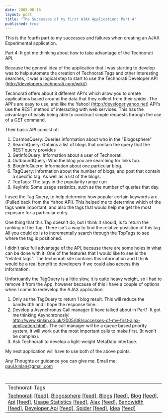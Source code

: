 ```yaml
--- 
date: 2005-08-16
layout: post
title: "The Successes of my first AJAX Application: Part 4"
published: true
---
```

This is the fourth part to my successes and failures when creating an AJAX Experimental application.<p />Part 4: It got me thinking about how to take advantage of the Technorati API.<p />Because the general idea of the application that I was starting to develop was to help automate the creation of Technorati Tags and other Interesting searches, it was a logical step to start to use the Technorati Developer API (<a href="http://developers.technorati.com/wiki/">http://developers.technorati.com/wiki/</a>).<p />Technorati offers about 8 different API's which allow you to create applications based around the data that they collect from their spider. The API's are easy to use, and like the Yahoo! (<a href="http://developer.yahoo.net">http://developer.yahoo.net</a>) API's use the REST method of interacting with web services. This has the advantage of easily being able to construct simple requests through the use of a GET command.<p />Their basic API consist of:<br /><ol>
<li>CosmosQuery: Queries information about who in the "Blogosphere" </li>
<li>SearchQuery: Obtains a list of blogs that contain the query that the REST query provides</li>
<li>GetInfoQuery: Information about a user of Technorati.</li>
<li>OutboundQuery: Who the blog you are searching for links too. </li>
<li>BlogInfoQuery: Information about one particular blog.</li>
<li>TagQuery: Information about the number of blogs, and post that contain a specific tag. As well as a list of the blogs.  </li>
<li>TopTags:  The tags in the popularity range n,m</li>
<li>KeyInfo:  Some usage statistics, such as the number of queries that day.</li>
</ol><p>I used the Tag Query, to help determine how popular certain keywords are. (Pulled back from the Yahoo API).  This helped me to determine which of the tags were important, and also the tags that would help me get the most exposure for a particular entry.</p><p>One thing that this Tag doesn't do, but I think it should, is to return the ranking of the Tag.  There isn't a way to find the relative posistion of this tag.  All you could do is to incrementally search through the TopTags to see where the tag is positioned.</p><p>I didn't take full advantage of the API, because there are some holes in what can be done with it.  One of the features that I would like to see is the "related tags".  The technorati site contains this information and I think would be a real benefit to developers if we could also access this information.</p><p>Unfortuantly the TagQuery is a little slow, it is quite heavy weight, so I had to remove it from the App, however because of this I have a couple of options when I come to redevelop the AJAX application:</p><ol>
<li>Only as the TagQuery to return 1 blog result.  This will reduce the bandwidth and I hope the response time.</li>
<li>Develop a Asynchronus Call manager (I have talked about in Part1: It got me thinking Asynchronosly! <a href="http://www.kinlan.co.uk/2005/08/successes-of-my-first-ajax-application.html">http://www.kinlan.co.uk/2005/08/successes-of-my-first-ajax-application.html</a>).  The call manager will be a queue based priority system, it will work out the most important calls to make first. (It won't be complex).</li>
<li>Ask Technorati to develop a light-weight MetaData interface.</li>
</ol><p>My next application will have to use both of the above points.</p><p>Any Thoughts or guidance you can give me.  Email me: <a href="mailto:paul.kinlan@gmail.com">paul.kinlan@gmail.com</a></p><br /><table class="TechnoratiHead TagHeader">
<tr><td>Technorati Tags</td></tr>
<tr class="Technorati"><td>
<a href="http://www.technorati.com/tag/Technorati" class="Tag" rel="tag">Technorati</a> <a href="http://feeds.technorati.com/feed/posts/tag/Technorati" class="Tag">[feed]</a>, <a href="http://www.technorati.com/tag/Blogosphere" class="Tag" rel="tag">Blogosphere</a> <a href="http://feeds.technorati.com/feed/posts/tag/Blogosphere" class="Tag">[feed]</a>, <a href="http://www.technorati.com/tag/Blogs" class="Tag" rel="tag">Blogs</a> <a href="http://feeds.technorati.com/feed/posts/tag/Blogs" class="Tag">[feed]</a>, <a href="http://www.technorati.com/tag/Blog" class="Tag" rel="tag">Blog</a> <a href="http://feeds.technorati.com/feed/posts/tag/Blog" class="Tag">[feed]</a>, <a href="http://www.technorati.com/tag/Api" class="Tag" rel="tag">Api</a> <a href="http://feeds.technorati.com/feed/posts/tag/Api" class="Tag">[feed]</a>, <a href="http://www.technorati.com/tag/Usage%20Statistics" class="Tag" rel="tag">Usage Statistics</a> <a href="http://feeds.technorati.com/feed/posts/tag/Usage%20Statistics" class="Tag">[feed]</a>, <a href="http://www.technorati.com/tag/Ajax" class="Tag" rel="tag">Ajax</a> <a href="http://feeds.technorati.com/feed/posts/tag/Ajax" class="Tag">[feed]</a>, <a href="http://www.technorati.com/tag/Bandwidth" class="Tag" rel="tag">Bandwidth</a> <a href="http://feeds.technorati.com/feed/posts/tag/Bandwidth" class="Tag">[feed]</a>, <a href="http://www.technorati.com/tag/Developer%20Api" class="Tag" rel="tag">Developer Api</a> <a href="http://feeds.technorati.com/feed/posts/tag/Developer%20Api" class="Tag">[feed]</a>, <a href="http://www.technorati.com/tag/Spider" class="Tag" rel="tag">Spider</a> <a href="http://feeds.technorati.com/feed/posts/tag/Spider" class="Tag">[feed]</a>, <a href="http://www.technorati.com/tag/Idea" class="Tag" rel="tag">Idea</a> <a href="http://feeds.technorati.com/feed/posts/tag/Idea" class="Tag">[feed]</a>
</td></tr>
</table><div class="blogger-post-footer"><img class="posterous_download_image" src="https://blogger.googleusercontent.com/tracker/8109338-112422032742373210?l=www.kinlan.co.uk%2Findex.html" height="1" alt="" width="1" /></div>
